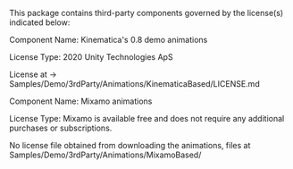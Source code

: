 This package contains third-party components governed by the license(s) indicated below:

Component Name: Kinematica's 0.8 demo animations

License Type: 2020 Unity Technologies ApS

License at -> Samples/Demo/3rdParty/Animations/KinematicaBased/LICENSE.md

Component Name: Mixamo animations

License Type: Mixamo is available free and does not require any additional purchases or subscriptions.

No license file obtained from downloading the animations, files at Samples/Demo/3rdParty/Animations/MixamoBased/